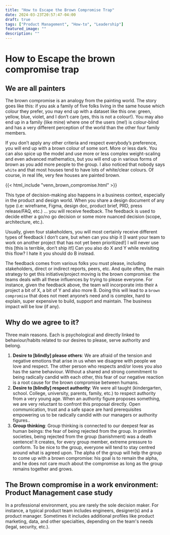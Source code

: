 ```yaml
---
title: "How to Escape the Brown Compromise Trap"
date: 2024-03-23T20:57:47-04:00
draft: true
tags: ["Product Management", "How-to", "Leadership"]
featured_image: ""
description: ""
---
```


# How to Escape the brown compromise trap

## We are all painters

The brown compromise is an analogy from the painting world. The story goes like this: if you ask a family of five folks living in the same house which colour they prefer, you may end up with a dataset like this one: green, yellow, blue, violet, and I don’t care (yes, this is not a colour!). You may also end up in a family (like mine) where one of the users (me!) is colour-blind and has a very different perception of the world than the other four family members.

If you don’t apply any other criteria and respect everybody’s preference, you will end up with a brown colour of some sort. More or less dark. You can also spice up the model and use more or less complex weight-scaling and even advanced mathematics, but you will end up in various forms of brown as you add more people to the group. I also noticed that nobody says `white` and that most houses tend to have lots of white/clear colours. Of course, in real life, very few houses are painted brown.

{{< html_include "venn_brown_compromise.html" >}}

This type of decision-making also happens in a business context, especially in the product and design world. When you share a design document of any type (i.e: wireframe, Figma, design doc, product brief, PRD, press release/FAQ, etc.) … you will receive feedback. The feedback is used to decide either a go/no go decision or some more nuanced decision (scope, architecture, etc.).

Usually, given four stakeholders, you will most certainly receive different types of feedback
I don’t care, but when can you ship it [I want your team to work on another project that has not yet been prioritized!]
I will never use this [this is terrible, don’t ship it!]
Can you also do X and Y while revisiting this flow?
I hate it you should do B instead.

The feedback comes from various folks you must please, including stakeholders, direct or indirect reports, peers, etc. And quite often, the main strategy to get this initiative/project moving is the brown compromise: the teams deals with all these influences by trying to please everyone. For instance, given the feedback above, the team will incorporate into their `A` project a bit of X, a bit of Y and also more B. Doing this will lead to a `brown compromise` that does not meet anyone’s need and is complex, hard to explain, super expensive to build, support and maintain. The business impact will be low (if any).

## Why do we agree to it?

Three main reasons. Each is psychological and directly linked to behaviour/habits related to our desires to please, serve authority and belong.

1. **Desire to [blindly] please others**: We are afraid of the tension and negative emotions that arise in us when we disagree with people we love and respect.  The other person who respects and/or loves you also has the same behaviour. Without a shared and strong commitment to being radically candid with each other, this fear of our negative reaction is a root cause for the brown compromise between humans.
1. **Desire to [blindly] respect authority**: We were all taught (kindergarten, school. College, university, parents, family, etc.) to respect authority from a very young age. When an authority figure proposes something, we are very reluctant to confront this proposal directly. Open communication, trust and a safe space are hard prerequisites empowering us to be radically candid with our managers or authority figures..
1. **Group thinking**:  Group thinking is connected to our deepest fear as human beings: the fear of being rejected from the group. In primitive societies, being rejected from the group (banishment) was a death sentence!  It creates, for every group member, extreme pressure to conform. To be nice to the group, everyone will tend to stay centred around what is agreed upon.  The alpha of the group will help the group to come up with a brown compromise: his goal is to remain the alpha, and he does not care much about the compromise as long as the group remains together and grows.

## The Brown compromise in a work environment: Product Management case study

In a professional environment, you are rarely the sole decision maker. For instance, a typical product team includes engineers, designer(s) and a product manager. Sometimes it includes additional profiles like product marketing, data, and other specialties, depending on the team's needs (legal, security, etc.). 

